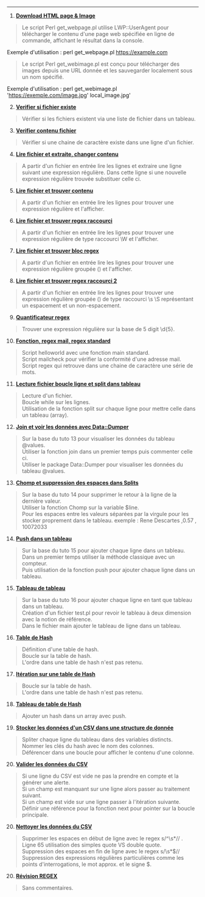 
---
1. [__Download HTML page & Image__]()
> Le script Perl get_webpage.pl utilise LWP::UserAgent pour télécharger le contenu d'une page web spécifiée en ligne de commande, affichant le résultat dans la console.

Exemple d'utilisation :
perl get_webpage.pl https://example.com

> Le script Perl get_webimage.pl est conçu pour télécharger des images depuis une URL donnée et les sauvegarder localement sous un nom spécifié.

Exemple d'utilisation :
perl get_webimage.pl 'https://exemple.com/image.jpg' local_image.jpg'

2. [__Verifier si fichier existe__]()
> Vérifier si les fichiers existent via une liste de fichier dans un tableau.

3. [__Verifier contenu fichier__]()
> Vérifier si une chaine de caractère existe dans une ligne d'un fichier.

4. [__Lire fichier et extraite, changer contenu__]()
> A partir d'un fichier en entrée lire les lignes et extraire une ligne suivant une expression régulière.
> Dans cette ligne si une nouvelle expression régulière trouvée substituer celle ci.

5. [__Lire fichier et trouver contenu__]()
> A partir d'un fichier en entrée lire les lignes pour trouver une expression régulière et l'afficher.

6. [__Lire fichier et trouver regex raccourci__]()
> A partir d'un fichier en entrée lire les lignes pour trouver une expression régulière de type raccourci \W et l'afficher.

7. [__Lire fichier et trouver bloc regex__]()
> A partir d'un fichier en entrée lire les lignes pour trouver une expression régulière groupée () et l'afficher.

8. [__Lire fichier et trouver regex raccourci 2__]()
> A partir d'un fichier en entrée lire les lignes pour trouver une expression régulière groupée () de type raccourci \s \S représentant un espacement et un non-espacement.

9. [__Quantificateur regex__]()
> Trouver une expression régulière sur la base de 5 digit \d{5}.

10. [__Fonction, regex mail, regex standard__]()
> Script helloworld avec une fonction main standard.<br>
> Script mailcheck pour vérifier la conformité d'une adresse mail.<br>
> Script regex qui retrouve dans une chaine de caractère une série de mots. <br>

11. [__Lecture fichier boucle ligne et split dans tableau__]()
> Lecture d'un fichier.<br>
> Boucle while sur les lignes.<br>
> Utilisation de la fonction split sur chaque ligne pour mettre celle dans un tableau (array). <br>

12. [__Join et voir les données avec Data::Dumper__]()
> Sur la base du tuto 13 pour visualiser les données du tableau @values.<br>
> Utiliser la fonction join dans un premier temps puis commenter celle ci.<br>
> Utiliser le package Data::Dumper pour visualiser les données du tableau @values. <br>

13. [__Chomp et suppression des espaces dans Splits__]()
> Sur la base du tuto 14 pour supprimer le retour à la ligne de la dernière valeur.<br>
> Utiliser la fonction Chomp sur la variable $line.<br>
> Pour les espaces entre les valeurs séparées par la virgule pour les stocker proprement dans le tableau. exemple : Rene Descartes ,0.57 , 10072033 <br>

14. [__Push dans un tableau__]()
> Sur la base du tuto 15 pour ajouter chaque ligne dans un tableau.<br>
> Dans un premier temps utiliser la méthode classique avec un compteur.<br>
> Puis utilisation de la fonction push pour ajouter chaque ligne dans un tableau.<br>

15. [__Tableau de tableau__]()
> Sur la base du tuto 16 pour ajouter chaque ligne en tant que tableau dans un tableau.<br>
> Création d'un fichier test.pl pour revoir le tableau à deux dimension avec la notion de référence.<br>
> Dans le fichier main ajouter le tableau de ligne dans un tableau. <br>

16. [__Table de Hash__]()
> Définition d'une table de hash. <br>
> Boucle sur la table de hash. <br>
> L'ordre dans une table de hash n'est pas retenu.<br>

17. [__Itération sur une table de Hash__]()
> Boucle sur la table de hash. <br>
> L'ordre dans une table de hash n'est pas retenu.<br>

18. [__Tableau de table de Hash__]()
> Ajouter un hash dans un array avec push. <br>

19. [__Stocker les données d'un CSV dans une structure de donnée__]()
> Spliter chaque ligne du tableau dans des variables distincts. <br>
> Nommer les clés du hash avec le nom des colonnes. <br>
> Déférencer dans une boucle pour afficher le contenu d'une colonne. <br>

20. [__Valider les données du CSV__]()
> Si une ligne du CSV est vide ne pas la prendre en compte et la générer une alerte. <br>
> Si un champ est manquant sur une ligne alors passer au traitement suivant. <br>
> Si un champ est vide sur une ligne passer à l'itération suivante. <br>
> Définir une référence pour la fonction next pour pointer sur la boucle principale.<br>

20. [__Nettoyer les données du CSV__]()
> Supprimer les espaces en début de ligne avec le regex s/^\s*// .<br>
> Ligne 65 utilisation des simples quote VS double quote.<br>
> Suppression des espaces en fin de ligne avec le regex s/\s*$// <br>
> Suppression des expressions régulières particulières comme les points d'interrogations, le mot approx. et le signe $.<br>

20. [__Révision REGEX__]()
> Sans commentaires.<br>